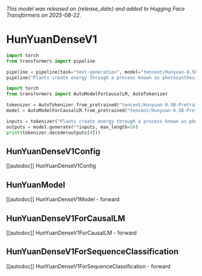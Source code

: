 <!--Copyright (C) 2024 THL A29 Limited, a Tencent company and The HuggingFace Inc. team. All rights reserved..

Licensed under the Apache License, Version 2.0 (the "License"); you may not use this file except in compliance with
the License. You may obtain a copy of the License at

http://www.apache.org/licenses/LICENSE-2.0

Unless required by applicable law or agreed to in writing, software distributed under the License is distributed on
an "AS IS" BASIS, WITHOUT WARRANTIES OR CONDITIONS OF ANY KIND, either express or implied. See the License for the
specific language governing permissions and limitations under the License.

⚠️ Note that this file is in Markdown but contain specific syntax for our doc-builder (similar to MDX) that may not be
rendered properly in your Markdown viewer.

-->
*This model was released on {release_date} and added to Hugging Face Transformers on 2025-08-22.*

# HunYuanDenseV1

<hfoptions id="usage">
<hfoption id="Pipeline">

```py
import torch
from transformers import pipeline

pipeline = pipeline(task="text-generation", model="tencent/Hunyuan-0.5B-Pretrain", dtype="auto",)
pipeline("Plants create energy through a process known as photosynthesis.")
```

</hfoption>
<hfoption id="AutoModel">

```py
import torch
from transformers import AutoModelForCausalLM, AutoTokenizer

tokenizer = AutoTokenizer.from_pretrained("tencent/Hunyuan-0.5B-Pretrain")
model = AutoModelForCausalLM.from_pretrained("tencent/Hunyuan-0.5B-Pretrain", dtype="auto",)

inputs = tokenizer("Plants create energy through a process known as photosynthesis.", return_tensors="pt")
outputs = model.generate(**inputs, max_length=50)
print(tokenizer.decode(outputs[0]))
```

</hfoption>
</hfoptions>

## HunYuanDenseV1Config

[[autodoc]] HunYuanDenseV1Config

## HunYuanModel

[[autodoc]] HunYuanDenseV1Model
    - forward

## HunYuanDenseV1ForCausalLM

[[autodoc]] HunYuanDenseV1ForCausalLM
    - forward

## HunYuanDenseV1ForSequenceClassification

[[autodoc]] HunYuanDenseV1ForSequenceClassification
    - forward

